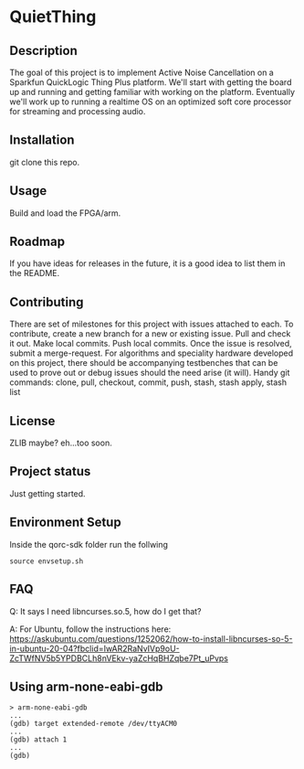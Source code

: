 # QuietThing

## Description
The goal of this project is to implement Active Noise Cancellation on a Sparkfun QuickLogic Thing Plus platform. We'll start with getting the board up and running and getting familiar with working on the platform. Eventually we'll work up to running a realtime OS on an optimized soft core processor for streaming and processing audio.

## Installation
git clone this repo.

## Usage
Build and load the FPGA/arm.

## Roadmap
If you have ideas for releases in the future, it is a good idea to list them in the README.

## Contributing
There are set of milestones for this project with issues attached to each. To contribute, create a new branch for a new or existing issue. Pull and check it out. Make local commits. Push local commits. Once the issue is resolved, submit a merge-request.
For algorithms and speciality hardware developed on this project, there should be accompanying testbenches that can be used to prove out or debug issues should the need arise (it will).
Handy git commands:
clone, pull, checkout, commit, push, stash, stash apply, stash list

## License
ZLIB maybe? eh...too soon.

## Project status
Just getting started.

## Environment Setup
Inside the qorc-sdk folder run the follwing

```
source envsetup.sh
```

## FAQ

Q: It says I need libncurses.so.5, how do I get that?

A: For Ubuntu, follow the instructions here: https://askubuntu.com/questions/1252062/how-to-install-libncurses-so-5-in-ubuntu-20-04?fbclid=IwAR2RaNvIVp9oU-ZcTWfNV5b5YPDBCLh8nVEkv-yaZcHqBHZqbe7Pt_uPvps 

## Using arm-none-eabi-gdb
```
> arm-none-eabi-gdb
...
(gdb) target extended-remote /dev/ttyACM0
...
(gdb) attach 1
...
(gdb)
```

